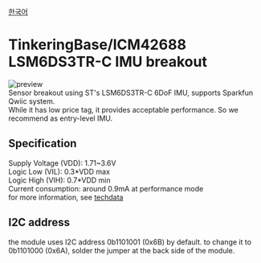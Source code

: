 [한국어](https://github.com/TinkeringBase/ICM42688/LSM6DS3TR-C-Breakout/blob/main/readme-ko.md)
# TinkeringBase/ICM42688 LSM6DS3TR-C IMU breakout
![preview](https://github.com/TinkeringBase/ICM42688/LSM6DS3TR-C-Breakout/blob/main/3dpreview.jpg?raw=true)\
Sensor breakout using ST's LSM6DS3TR-C 6DoF IMU, supports Sparkfun Qwiic system.\
While it has low price tag, it provides acceptable performance. So we recommend as entry-level IMU.

## Specification
Supply Voltage (VDD): 1.71~3.6V \
Logic Low (VIL): 0.3\*VDD max \
Logic High (VIH): 0.7\*VDD min \
Current consumption: around 0.9mA at performance mode \
for more information, see [techdata](https://www.st.com/en/mems-and-sensors/lsm6ds3tr-c.html)

## I2C address
the module uses I2C address 0b1101001 (0x6B) by default. to change it to 0b1101000 (0x6A), solder the jumper at the back side of the module.
